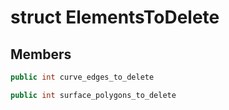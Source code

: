 # struct ElementsToDelete


## Members

```cpp
public int curve_edges_to_delete

```

```cpp
public int surface_polygons_to_delete

```



